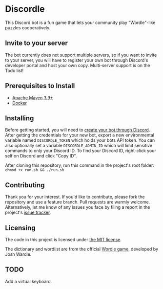 # Discordle
This Discord bot is a fun game that lets your community play "Wordle"-like puzzles cooperatively.

## Invite to your server
The bot currently does not support multiple servers, so if you want to invite to your server,
you will have to register your own bot through Discord's developer portal and host your own copy.
Multi-server support is on the Todo list!

## Prerequisites to Install

* [Apache Maven 3.9+](https://maven.apache.org/download.cgi)
* [Docker](https://docs.docker.com/install/)

## Installing

Before getting started, you will need to [create your bot through Discord](https://discordapp.com/developers/applications/me).
After getting the credentials for your new bot, export a new environmental variable named `DISCORDLE_TOKEN` which
holds your bots API token. You can also optionally set a variable `DISCORDLE_ADMIN_ID` which will limit sensitive 
commands to only your Discord ID. To find your Discord ID, right-click your self on Discord and click "Copy ID".

After cloning this repository, run this command in the project's root folder: `chmod +x run.sh && ./run.sh`

## Contributing

Thank you for your interest. If you'd like to contribute, please fork the repository and use a feature
branch. Pull requests are warmly welcome. Alternatively, let me know of any issues you face by filing a
report in the project's [issue tracker](https://github.com/ChristianLowe/Omnic/issues).

## Licensing

The code in this project is licensed under [the MIT license](https://tldrlegal.com/license/mit-license).

The dictionary and wordlist are from the official [Wordle game](https://www.nytimes.com/games/wordle/index.html),
developed by Josh Wardle.

## TODO
Add a virtual keyboard.
